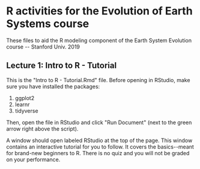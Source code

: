 # R activities for the Evolution of Earth Systems course
These files to aid the R modeling component of the Earth System Evolution course -- Stanford Univ. 2019

## Lecture 1: Intro to R - Tutorial
This is the "Intro to R - Tutorial.Rmd" file. Before opening in RStudio, make sure you have installed the packages:

1. ggplot2
2. learnr
3. tidyverse

Then, open the file in RStudio and click "Run Document" (next to the green arrow right above the script). 

A window should open labeled RStudio at the top of the page. This window contains an interactive tutorial for you to follow. It covers the basics--meant for brand-new beginners to R. There is no quiz and you will not be graded on your performance.
